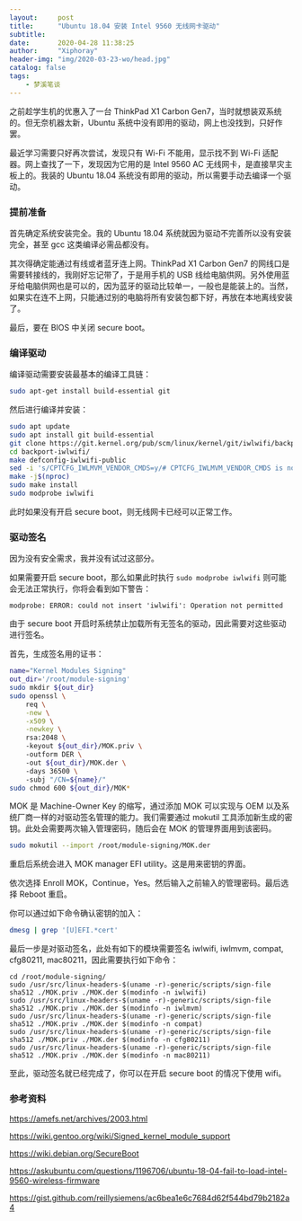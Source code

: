 ```yaml
---
layout:     post
title:      "Ubuntu 18.04 安装 Intel 9560 无线网卡驱动"
subtitle:   
date:       2020-04-28 11:38:25
author:     "Xiphoray"
header-img: "img/2020-03-23-wo/head.jpg"
catalog: false
tags:     
    - 梦溪笔谈
---
```




之前趁学生机的优惠入了一台 ThinkPad X1 Carbon Gen7，当时就想装双系统的。但无奈机器太新，Ubuntu 系统中没有即用的驱动，网上也没找到，只好作罢。

最近学习需要只好再次尝试，发现只有 Wi-Fi 不能用，显示找不到 Wi-Fi 适配器。网上查找了一下，发现因为它用的是 Intel 9560 AC 无线网卡，是直接旱灾主板上的。我装的 Ubuntu 18.04 系统没有即用的驱动，所以需要手动去编译一个驱动。

### 提前准备

首先确定系统安装完全。我的 Ubuntu 18.04 系统就因为驱动不完善所以没有安装完全，甚至 gcc 这类编译必需品都没有。

其次得确定能通过有线或者蓝牙连上网。ThinkPad X1 Carbon Gen7 的网线口是需要转接线的，我刚好忘记带了，于是用手机的 USB 线给电脑供网。另外使用蓝牙给电脑供网也是可以的，因为蓝牙的驱动比较单一，一般也是能装上的。当然，如果实在连不上网，只能通过别的电脑将所有安装包都下好，再放在本地离线安装了。

最后，要在 BIOS 中关闭 secure boot。

### 编译驱动

编译驱动需要安装最基本的编译工具链：

```bash
sudo apt-get install build-essential git
```

然后进行编译并安装：

```bash
sudo apt update
sudo apt install git build-essential
git clone https://git.kernel.org/pub/scm/linux/kernel/git/iwlwifi/backport-iwlwifi.git
cd backport-iwlwifi/
make defconfig-iwlwifi-public
sed -i 's/CPTCFG_IWLMVM_VENDOR_CMDS=y/# CPTCFG_IWLMVM_VENDOR_CMDS is not set/' .config
make -j$(nproc)
sudo make install
sudo modprobe iwlwifi
```

此时如果没有开启 secure boot，则无线网卡已经可以正常工作。

### 驱动签名

因为没有安全需求，我并没有试过这部分。

如果需要开启 secure boot，那么如果此时执行 `sudo modprobe iwlwifi` 则可能会无法正常执行，你将会看到如下警告：

```
modprobe: ERROR: could not insert 'iwlwifi': Operation not permitted
```

由于 secure boot 开启时系统禁止加载所有无签名的驱动，因此需要对这些驱动进行签名。

首先，生成签名用的证书：

```bash
name="Kernel Modules Signing"
out_dir='/root/module-signing'
sudo mkdir ${out_dir}
sudo openssl \
    req \
    -new \
    -x509 \
    -newkey \    
    rsa:2048 \    
    -keyout ${out_dir}/MOK.priv \    
    -outform DER \    
    -out ${out_dir}/MOK.der \    
    -days 36500 \    
    -subj "/CN=${name}/"    
sudo chmod 600 ${out_dir}/MOK*
```

MOK 是 Machine-Owner Key 的缩写，通过添加 MOK 可以实现与 OEM 以及系统厂商一样的对驱动签名管理的能力。我们需要通过 mokutil 工具添加新生成的密钥。此处会需要两次输入管理密码，随后会在 MOK 的管理界面用到该密码。

```bash
sudo mokutil --import /root/module-signing/MOK.der
```

重启后系统会进入 MOK manager EFI utility。这是用来密钥的界面。

依次选择 Enroll MOK，Continue，Yes。然后输入之前输入的管理密码。最后选择 Reboot 重启。

你可以通过如下命令确认密钥的加入：

```bash
dmesg | grep '[U]EFI.*cert'
```

最后一步是对驱动签名，此处有如下的模块需要签名 iwlwifi, iwlmvm, compat, cfg80211, mac80211，因此需要执行如下命令：

```
cd /root/module-signing/ 
sudo /usr/src/linux-headers-$(uname -r)-generic/scripts/sign-file sha512 ./MOK.priv ./MOK.der $(modinfo -n iwlwifi)
sudo /usr/src/linux-headers-$(uname -r)-generic/scripts/sign-file sha512 ./MOK.priv ./MOK.der $(modinfo -n iwlmvm)
sudo /usr/src/linux-headers-$(uname -r)-generic/scripts/sign-file sha512 ./MOK.priv ./MOK.der $(modinfo -n compat)
sudo /usr/src/linux-headers-$(uname -r)-generic/scripts/sign-file sha512 ./MOK.priv ./MOK.der $(modinfo -n cfg80211)
sudo /usr/src/linux-headers-$(uname -r)-generic/scripts/sign-file sha512 ./MOK.priv ./MOK.der $(modinfo -n mac80211)
```

至此，驱动签名就已经完成了，你可以在开启 secure boot 的情况下使用 wifi。

### 参考资料

<https://amefs.net/archives/2003.html>

<https://wiki.gentoo.org/wiki/Signed_kernel_module_support>

<https://wiki.debian.org/SecureBoot>

<https://askubuntu.com/questions/1196706/ubuntu-18-04-fail-to-load-intel-9560-wireless-firmware>

<https://gist.github.com/reillysiemens/ac6bea1e6c7684d62f544bd79b2182a4>

